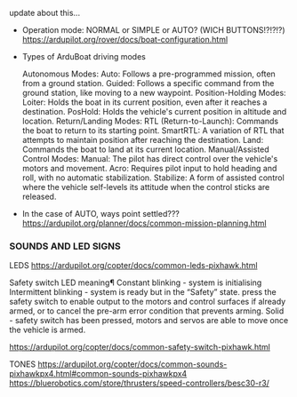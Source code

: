 update about this...
- Operation mode: NORMAL or SIMPLE or AUTO? (WICH BUTTONS!?!?!?)
https://ardupilot.org/rover/docs/boat-configuration.html
- Types of ArduBoat driving modes

    Autonomous Modes:
        Auto: Follows a pre-programmed mission, often from a ground station.
        Guided: Follows a specific command from the ground station, like moving to a new waypoint.
    Position-Holding Modes:
        Loiter: Holds the boat in its current position, even after it reaches a destination.
        PosHold: Holds the vehicle's current position in altitude and location.
    Return/Landing Modes:
        RTL (Return-to-Launch): Commands the boat to return to its starting point.
        SmartRTL: A variation of RTL that attempts to maintain position after reaching the destination.
        Land: Commands the boat to land at its current location.
    Manual/Assisted Control Modes:
        Manual: The pilot has direct control over the vehicle's motors and movement.
        Acro: Requires pilot input to hold heading and roll, with no automatic stabilization.
        Stabilize: A form of assisted control where the vehicle self-levels its attitude when the control sticks are released.
- In the case of AUTO, ways point settled??? https://ardupilot.org/planner/docs/common-mission-planning.html

### SOUNDS AND LED SIGNS

LEDS
https://ardupilot.org/copter/docs/common-leds-pixhawk.html

Safety switch LED meaning¶
Constant blinking - system is initialising
Intermittent blinking - system is ready but in the “Safety” state. press the safety switch to enable output to the motors and control surfaces if already armed, or to cancel the pre-arm error condition that prevents arming.
Solid - safety switch has been pressed, motors and servos are able to move once the vehicle is armed.

https://ardupilot.org/copter/docs/common-safety-switch-pixhawk.html


TONES
https://ardupilot.org/copter/docs/common-sounds-pixhawkpx4.html#common-sounds-pixhawkpx4
https://bluerobotics.com/store/thrusters/speed-controllers/besc30-r3/
